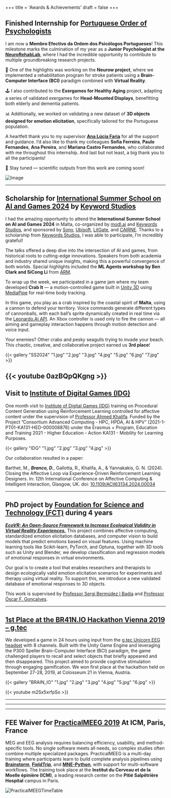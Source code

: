 +++
title = 'Awards & Achievements'
draft = false
+++

## 

## Finished Internship for [Portuguese Order of Psychologists](https://www.ordemdospsicologos.pt/pt)

I am now a **Membro Efectivo da Ordem dos Psicólogos Portugueses**! 
This milestone marks the culmination of my year as a **Junior Psychologist at the [NeuroRehabLab](https://neurorehablab.ulusofona.pt/)**, where I had the incredible opportunity to contribute to multiple groundbreaking research projects.

🚀 One of the highlights was working on the **Neurow project**, where we implemented a rehabilitation program for stroke patients using a **Brain-Computer Interface (BCI)** paradigm combined with **Virtual Reality**.

🕹️ I also contributed to the **Exergames for Healthy Aging** project, adapting a series of validated exergames for **Head-Mounted Displays**, benefitting both elderly and dementia patients.

📊 Additionally, we worked on validating a new dataset of **3D objects designed for emotion elicitation**, specifically tailored for the Portuguese population.

A heartfelt thank you to my supervisor [**Ana Lúcia Faria**](https://www.uma.pt/en/directorio/ana-lucia-dos-santos-faria/) for all the support and guidance. I’d also like to thank my colleagues **Sofia Ferreira**, **Paulo Fernandes**, **Ana Pereira**, and **Mariana Castro Fernandes**, who collaborated with me throughout this internship. And last but not least, a big thank you to all the participants!

📢 Stay tuned — scientific outputs from this work are coming soon!


![Image](/images/OPP/1.jpg)


---
## Scholarship for [International Summer School on AI and Games 2024](https://school.gameaibook.org/2024-school/) by [Keyword Studios](https://www.keywordsstudios.com/) 

I had the amazing opportunity to attend the **International Summer School on AI and Games 2024** in Malta, co-organized by [modl.ai](https://modl.ai) and [Keywords Studios](https://www.keywordsstudios.com), and sponsored by [Sony](https://www.sony.com), [Ubisoft](https://www.ubisoft.com), [LitGate](https://litgate.ai), and [CAIRNE](https://cairne.eu/). Thanks to a scholarship from [Keywords Studios](https://www.keywordsstudios.com), I was able to participate,  I’m incredibly grateful!

The talks offered a deep dive into the intersection of AI and games, from historical roots to cutting-edge innovations. Speakers from both academia and industry shared unique insights, making this a powerful convergence of both worlds. Special highlights included the **ML Agents workshop by Ben Clark and SiCong Li** from [ARM](https://www.arm.com/).

To wrap up the week, we participated in a game jam where my team developed **Crab It** — a motion-controlled game built in [Unity 3D](https://unity.com/) using [MediaPipe](https://viso.ai/computer-vision/mediapipe/) for real-time body tracking.

In this game, you play as a crab inspired by the coastal spirit of **Malta**, using a cannon to defend your territory. Voice commands generate different types of cannonballs, with each ball’s sprite dynamically created in real time via the [Leonardo.Ai API](https://leonardo.ai/). An Xbox controller is used only to fire the cannon — all aiming and gameplay interaction happens through motion detection and voice input.

Your enemies? Other crabs and pesky seagulls trying to invade your beach. This chaotic, creative, and collaborative project earned us **3rd place**!

{{< gallery "SS2024" "1.jpg" "2.jpg" "3.jpg" "4.jpg" "5.jpg" "6.jpg" "7.jpg" >}}

{{< youtube 0azBQpQKgng >}}
---
## Visit to [Institute of Digital Games (IDG)](https://www.game.edu.mt/) 



One month visit to [Institute of Digital Games (IDG)](https://www.game.edu.mt/) training on Procedural Content Generation using Reinforcement Learning controlled for affective content under the supervision of [Professor Ahmed Khalifa](https://www.um.edu.mt/profile/ahmedkhalifa). Funded by the Project ”Consortium Advanced Computing - HPC, HPDA, AI & HPV” (2021-1-PT01-KA131-HED-000008876) under the Erasmus + Program, Education and Training 2021 - Higher Education - Action KA131 - Mobility for Learning Purposes.


{{< gallery "IDG" "1.jpg" "2.jpg" "3.jpg" "4.jpg" >}}


Our collaboration resulted in a paper: 

Barthet, M., ***Branco, D.***, Gallotta, R., Khalifa, A., & Yannakakis, G. N. (2024). Closing the Affective Loop via Experience-Driven Reinforcement Learning Designers. In: 12th International Conference on Affective Computing & Intelligent Interaction, Glasgow, UK. doi:
[10.1109/ACII63134.2024.00034](https://ieeexplore.ieee.org/abstract/document/10970325)

---

## PhD project by [Foundation for Science and Technology (FCT)](https://www.fct.pt/en/) during 4 years 

[***EcoVR: An Open-Source Framework to Increase Ecological Validity in Virtual Reality Experiences.***](https://doi.org/10.54499/2021.05646.BD)
This project combines affective computing, standardized emotion elicitation databases, and computer vision to build models that predict emotions based on visual features. Using machine learning tools like Scikit-learn, PyTorch, and Optuna, together with 3D tools such as Unity and Blender, we develop classification and regression models of emotional responses in virtual environments.

Our goal is to create a tool that enables researchers and therapists to design ecologically valid emotion elicitation scenarios for experiments and therapy using virtual reality. To support this, we introduce a new validated database of emotional responses to 3D objects.

This work is supervised by [Professor Sergi Bermúdez I Badia](https://www.uma.pt/en/directorio/sergi-bermudez-i-badia/) and [Professor Óscar F. Gonçalves](https://www.uc.pt/cogbooster/people/).




---
## [1st Place at the BR41N.IO Hackathon Vienna 2019 – g.tec](https://www.br41n.io/Vienna-2019)
  We developed a game in 24 hours using input from the [g.tec Unicorn EEG headset](https://www.gtec.at/product/unicorn-hybrid-black/?srsltid=AfmBOopOLUp1NPDGKGufcm7khz_zIosKZg7fp2jtt0E8R4uhloVLzfsg) with 8 channels. Built with the Unity Game Engine and leveraging the P300 Speller Brain-Computer Interface (BCI) paradigm, the game challenged players to recall and select objects that briefly appeared and then disappeared. This project aimed to provide cognitive stimulation through engaging gamification. We won first place at the hackathon held on September 27-28, 2019, at Colosseum 21 in Vienna, Austria.


{{< gallery "BRAIN_IO" "1.jpg" "2.jpg" "3.jpg" "4.jpg" "5.jpg" "6.jpg" >}}


{{< youtube m2Sx5xrfpSo >}}

--- 
---
---

## FEE Waiver for [PracticalMEEG 2019](https://practicalmeeg2019.org/) At ICM, Paris, France
MEG and EEG analysis requires balancing efficiency, usability, and method-specific tools. No single software meets all needs, so complex studies often combine multiple specialized packages. PracticalMEEG is a multi-day training where participants learn to build complete analysis pipelines using [**Brainstorm**](https://neuroimage.usc.edu/brainstorm/Introduction), [**FieldTrip**](https://www.fieldtriptoolbox.org/), and [**MNE-Python**](https://mne.tools/stable/index.html), with support for multi-software workflows. The training took place at the **Institut du Cerveau et de la Moelle épinière (ICM)**, a leading research center on the **Pitié Salpêtrière Hospital** campus in Paris.

![PracticalMEEGTimeTable](/images/PracticalMEEG2019/TimeTable.jpg)

